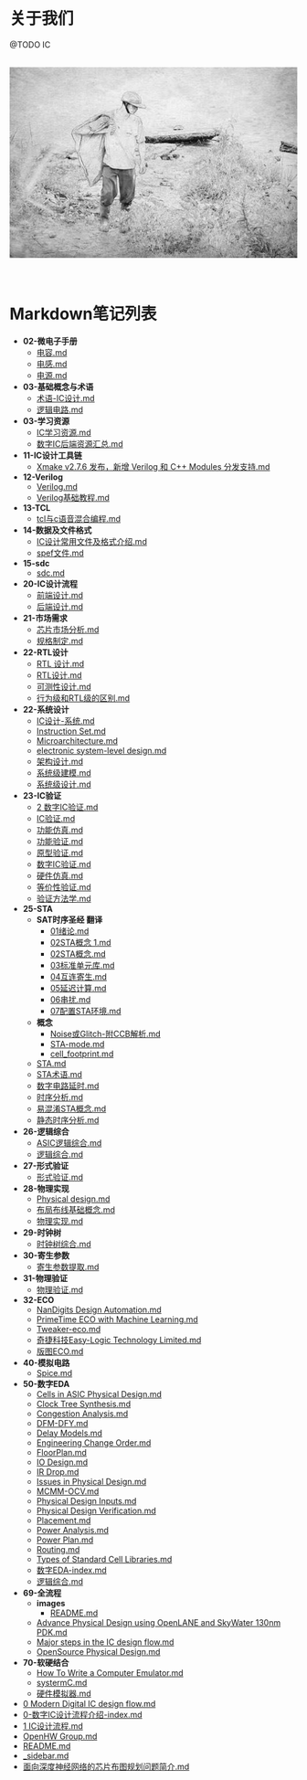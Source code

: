 # 关于我们
@TODO IC
<br />
<br />
<div align="center">
<img  src='/img/xf.jpeg' width="600" alt="logo" />
</div>
<br />
<br />



# Markdown笔记列表

- **02-微电子手册**
  - [电容.md](docs/IC/02-微电子手册/电容.md)
  - [电感.md](docs/IC/02-微电子手册/电感.md)
  - [电源.md](docs/IC/02-微电子手册/电源.md)
- **03-基础概念与术语**
  - [术语-IC设计.md](docs/IC/03-基础概念与术语/术语-IC设计.md)
  - [逻辑电路.md](docs/IC/03-基础概念与术语/逻辑电路.md)
- **03-学习资源**
  - [IC学习资源.md](docs/IC/03-学习资源/IC学习资源.md)
  - [数字IC后端资源汇总.md](docs/IC/03-学习资源/数字IC后端资源汇总.md)
- **11-IC设计工具链**
  - [Xmake v2.7.6 发布，新增 Verilog 和 C++ Modules 分发支持.md](docs/IC/11-IC设计工具链/Xmake%20v2.7.6%20发布，新增%20Verilog%20和%20C++%20Modules%20分发支持.md)
- **12-Verilog**
  - [Verilog.md](docs/IC/12-Verilog/Verilog.md)
  - [Verilog基础教程.md](docs/IC/12-Verilog/Verilog基础教程.md)
- **13-TCL**
  - [tcl与c语音混合编程.md](docs/IC/13-TCL/tcl与c语音混合编程.md)
- **14-数据及文件格式**
  - [IC设计常用文件及格式介绍.md](docs/IC/14-数据及文件格式/IC设计常用文件及格式介绍.md)
  - [spef文件.md](docs/IC/14-数据及文件格式/spef文件.md)
- **15-sdc**
  - [sdc.md](docs/IC/15-sdc/sdc.md)
- **20-IC设计流程**
  - [前端设计.md](docs/IC/20-IC设计流程/前端设计.md)
  - [后端设计.md](docs/IC/20-IC设计流程/后端设计.md)
- **21-市场需求**
  - [芯片市场分析.md](docs/IC/21-市场需求/芯片市场分析.md)
  - [规格制定.md](docs/IC/21-市场需求/规格制定.md)
- **22-RTL设计**
  - [RTL 设计.md](docs/IC/22-RTL设计/RTL%20设计.md)
  - [RTL设计.md](docs/IC/22-RTL设计/RTL设计.md)
  - [可测性设计.md](docs/IC/22-RTL设计/可测性设计.md)
  - [行为级和RTL级的区别.md](docs/IC/22-RTL设计/行为级和RTL级的区别.md)
- **22-系统设计**
  - [IC设计-系统.md](docs/IC/22-系统设计/IC设计-系统.md)
  - [Instruction Set.md](docs/IC/22-系统设计/Instruction%20Set.md)
  - [Microarchitecture.md](docs/IC/22-系统设计/Microarchitecture.md)
  - [electronic system-level design.md](docs/IC/22-系统设计/electronic%20system-level%20design.md)
  - [架构设计.md](docs/IC/22-系统设计/架构设计.md)
  - [系统级建模.md](docs/IC/22-系统设计/系统级建模.md)
  - [系统级设计.md](docs/IC/22-系统设计/系统级设计.md)
- **23-IC验证**
  - [2 数字IC验证.md](docs/IC/23-IC验证/2%20数字IC验证.md)
  - [IC验证.md](docs/IC/23-IC验证/IC验证.md)
  - [功能仿真.md](docs/IC/23-IC验证/功能仿真.md)
  - [功能验证.md](docs/IC/23-IC验证/功能验证.md)
  - [原型验证.md](docs/IC/23-IC验证/原型验证.md)
  - [数字IC验证.md](docs/IC/23-IC验证/数字IC验证.md)
  - [硬件仿真.md](docs/IC/23-IC验证/硬件仿真.md)
  - [等价性验证.md](docs/IC/23-IC验证/等价性验证.md)
  - [验证方法学.md](docs/IC/23-IC验证/验证方法学.md)
- **25-STA**
  - **SAT时序圣经 翻译**
    - [01绪论.md](docs/IC/25-STA/SAT时序圣经%20翻译/01绪论.md)
    - [02STA概念 1.md](docs/IC/25-STA/SAT时序圣经%20翻译/02STA概念%201.md)
    - [02STA概念.md](docs/IC/25-STA/SAT时序圣经%20翻译/02STA概念.md)
    - [03标准单元库.md](docs/IC/25-STA/SAT时序圣经%20翻译/03标准单元库.md)
    - [04互连寄生.md](docs/IC/25-STA/SAT时序圣经%20翻译/04互连寄生.md)
    - [05延迟计算.md](docs/IC/25-STA/SAT时序圣经%20翻译/05延迟计算.md)
    - [06串扰.md](docs/IC/25-STA/SAT时序圣经%20翻译/06串扰.md)
    - [07配置STA环境.md](docs/IC/25-STA/SAT时序圣经%20翻译/07配置STA环境.md)
  - **概念**
    - [Noise或Glitch-附CCB解析.md](docs/IC/25-STA/概念/Noise或Glitch-附CCB解析.md)
    - [STA-mode.md](docs/IC/25-STA/概念/STA-mode.md)
    - [cell_footprint.md](docs/IC/25-STA/概念/cell_footprint.md)
  - [STA.md](docs/IC/25-STA/STA.md)
  - [STA术语.md](docs/IC/25-STA/STA术语.md)
  - [数字电路延时.md](docs/IC/25-STA/数字电路延时.md)
  - [时序分析.md](docs/IC/25-STA/时序分析.md)
  - [易混淆STA概念.md](docs/IC/25-STA/易混淆STA概念.md)
  - [静态时序分析.md](docs/IC/25-STA/静态时序分析.md)
- **26-逻辑综合**
  - [ASIC逻辑综合.md](docs/IC/26-逻辑综合/ASIC逻辑综合.md)
  - [逻辑综合.md](docs/IC/26-逻辑综合/逻辑综合.md)
- **27-形式验证**
  - [形式验证.md](docs/IC/27-形式验证/形式验证.md)
- **28-物理实现**
  - [Physical design.md](docs/IC/28-物理实现/Physical%20design.md)
  - [布局布线基础概念.md](docs/IC/28-物理实现/布局布线基础概念.md)
  - [物理实现.md](docs/IC/28-物理实现/物理实现.md)
- **29-时钟树**
  - [时钟树综合.md](docs/IC/29-时钟树/时钟树综合.md)
- **30-寄生参数**
  - [寄生参数提取.md](docs/IC/30-寄生参数/寄生参数提取.md)
- **31-物理验证**
  - [物理验证.md](docs/IC/31-物理验证/物理验证.md)
- **32-ECO**
  - [NanDigits Design Automation.md](docs/IC/32-ECO/NanDigits%20Design%20Automation.md)
  - [PrimeTime ECO with Machine Learning.md](docs/IC/32-ECO/PrimeTime%20ECO%20with%20Machine%20Learning.md)
  - [Tweaker-eco.md](docs/IC/32-ECO/Tweaker-eco.md)
  - [奇捷科技Easy-Logic Technology Limited.md](docs/IC/32-ECO/奇捷科技Easy-Logic%20Technology%20Limited.md)
  - [版图ECO.md](docs/IC/32-ECO/版图ECO.md)
- **40-模拟电路**
  - [Spice.md](docs/IC/40-模拟电路/Spice.md)
- **50-数字EDA**
  - [Cells in ASIC Physical Design.md](docs/IC/50-数字EDA/Cells%20in%20ASIC%20Physical%20Design.md)
  - [Clock Tree Synthesis.md](docs/IC/50-数字EDA/Clock%20Tree%20Synthesis.md)
  - [Congestion Analysis.md](docs/IC/50-数字EDA/Congestion%20Analysis.md)
  - [DFM-DFY.md](docs/IC/50-数字EDA/DFM-DFY.md)
  - [Delay Models.md](docs/IC/50-数字EDA/Delay%20Models.md)
  - [Engineering Change Order.md](docs/IC/50-数字EDA/Engineering%20Change%20Order.md)
  - [FloorPlan.md](docs/IC/50-数字EDA/FloorPlan.md)
  - [IO Design.md](docs/IC/50-数字EDA/IO%20Design.md)
  - [IR Drop.md](docs/IC/50-数字EDA/IR%20Drop.md)
  - [Issues in Physical Design.md](docs/IC/50-数字EDA/Issues%20in%20Physical%20Design.md)
  - [MCMM-OCV.md](docs/IC/50-数字EDA/MCMM-OCV.md)
  - [Physical Design Inputs.md](docs/IC/50-数字EDA/Physical%20Design%20Inputs.md)
  - [Physical Design Verification.md](docs/IC/50-数字EDA/Physical%20Design%20Verification.md)
  - [Placement.md](docs/IC/50-数字EDA/Placement.md)
  - [Power Analysis.md](docs/IC/50-数字EDA/Power%20Analysis.md)
  - [Power Plan.md](docs/IC/50-数字EDA/Power%20Plan.md)
  - [Routing.md](docs/IC/50-数字EDA/Routing.md)
  - [Types of Standard Cell Libraries.md](docs/IC/50-数字EDA/Types%20of%20Standard%20Cell%20Libraries.md)
  - [数字EDA-index.md](docs/IC/50-数字EDA/数字EDA-index.md)
  - [逻辑综合.md](docs/IC/50-数字EDA/逻辑综合.md)
- **69-全流程**
  - **images**
    - [README.md](docs/IC/69-全流程/images/README.md)
  - [Advance Physical Design using OpenLANE and SkyWater 130nm PDK.md](docs/IC/69-全流程/Advance%20Physical%20Design%20using%20OpenLANE%20and%20SkyWater%20130nm%20PDK.md)
  - [Major steps in the IC design flow.md](docs/IC/69-全流程/Major%20steps%20in%20the%20IC%20design%20flow.md)
  - [OpenSource Physical Design.md](docs/IC/69-全流程/OpenSource%20Physical%20Design.md)
- **70-软硬结合**
  - [How To Write a Computer Emulator.md](docs/IC/70-软硬结合/How%20To%20Write%20a%20Computer%20Emulator.md)
  - [systermC.md](docs/IC/70-软硬结合/systermC.md)
  - [硬件模拟器.md](docs/IC/70-软硬结合/硬件模拟器.md)
- [0 Modern Digital IC design flow.md](docs/IC/0%20Modern%20Digital%20IC%20design%20flow.md)
- [0-数字IC设计流程介绍-index.md](docs/IC/0-数字IC设计流程介绍-index.md)
- [1 IC设计流程.md](docs/IC/1%20IC设计流程.md)
- [OpenHW Group.md](docs/IC/OpenHW%20Group.md)
- [README.md](docs/IC/README.md)
- [_sidebar.md](docs/IC/_sidebar.md)
- [面向深度神经网络的芯片布图规划问题简介.md](docs/IC/面向深度神经网络的芯片布图规划问题简介.md)
